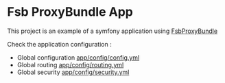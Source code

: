 # Fsb ProxyBundle App
This project is an example of a symfony application using [FsbProxyBundle][1]

Check the application configuration :

 - Global configuration [app/config/config.yml](app/config/config.yml)
 - Global routing [app/config/routing.yml](app/config/routing.yml)
 - Global security [app/config/security.yml](app/config/security.yml)

 [1]: https://github.com/Flo-Schield-Bobby/FsbProxyBundle
